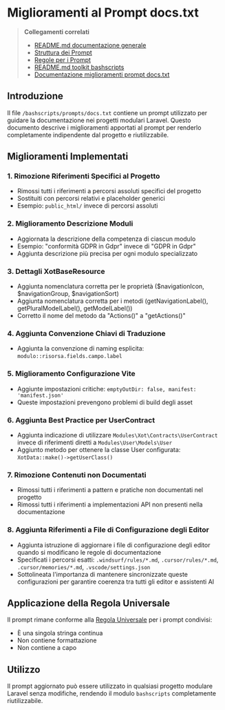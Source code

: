 # Miglioramenti al Prompt docs.txt

> **Collegamenti correlati**
> - [README.md documentazione generale](../../../../docs/README.md)
> - [Struttura dei Prompt](./prompts.md)
> - [Regole per i Prompt](./PROMPT_RULES.md)
> - [README.md toolkit bashscripts](../../../../bashscripts/docs/README.md)
> - [Documentazione miglioramenti prompt docs.txt](../../../../bashscripts/docs/prompt_docs_improvements.md)

## Introduzione

Il file `/bashscripts/prompts/docs.txt` contiene un prompt utilizzato per guidare la documentazione nei progetti modulari Laravel. Questo documento descrive i miglioramenti apportati al prompt per renderlo completamente indipendente dal progetto e riutilizzabile.

## Miglioramenti Implementati

### 1. Rimozione Riferimenti Specifici al Progetto

- Rimossi tutti i riferimenti a percorsi assoluti specifici del progetto
- Sostituiti con percorsi relativi e placeholder generici
- Esempio: `public_html/` invece di percorsi assoluti

### 2. Miglioramento Descrizione Moduli

- Aggiornata la descrizione della competenza di ciascun modulo
- Esempio: "conformità GDPR in Gdpr" invece di "GDPR in Gdpr"
- Aggiunta descrizione più precisa per ogni modulo specializzato

### 3. Dettagli XotBaseResource

- Aggiunta nomenclatura corretta per le proprietà ($navigationIcon, $navigationGroup, $navigationSort)
- Aggiunta nomenclatura corretta per i metodi (getNavigationLabel(), getPluralModelLabel(), getModelLabel())
- Corretto il nome del metodo da "Actions()" a "getActions()"

### 4. Aggiunta Convenzione Chiavi di Traduzione

- Aggiunta la convenzione di naming esplicita: `modulo::risorsa.fields.campo.label`

### 5. Miglioramento Configurazione Vite

- Aggiunte impostazioni critiche: `emptyOutDir: false, manifest: 'manifest.json'`
- Queste impostazioni prevengono problemi di build degli asset

### 6. Aggiunta Best Practice per UserContract

- Aggiunta indicazione di utilizzare `Modules\Xot\Contracts\UserContract` invece di riferimenti diretti a `Modules\User\Models\User`
- Aggiunto metodo per ottenere la classe User configurata: `XotData::make()->getUserClass()`

### 7. Rimozione Contenuti non Documentati

- Rimossi tutti i riferimenti a pattern e pratiche non documentati nel progetto
- Rimossi tutti i riferimenti a implementazioni API non presenti nella documentazione

### 8. Aggiunta Riferimenti a File di Configurazione degli Editor

- Aggiunta istruzione di aggiornare i file di configurazione degli editor quando si modificano le regole di documentazione
- Specificati i percorsi esatti: `.windsurf/rules/*.md`, `.cursor/rules/*.md`, `.cursor/memories/*.md`, `.vscode/settings.json`
- Sottolineata l'importanza di mantenere sincronizzate queste configurazioni per garantire coerenza tra tutti gli editor e assistenti AI

## Applicazione della Regola Universale

Il prompt rimane conforme alla [Regola Universale](./prompt_rules.md) per i prompt condivisi:
- È una singola stringa continua
- Non contiene formattazione
- Non contiene a capo

## Utilizzo

Il prompt aggiornato può essere utilizzato in qualsiasi progetto modulare Laravel senza modifiche, rendendo il modulo `bashscripts` completamente riutilizzabile.

